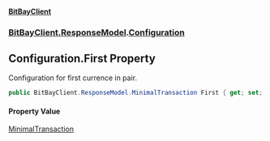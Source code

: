 #### [BitBayClient](./index.md 'index')
### [BitBayClient.ResponseModel](./BitBayClient-ResponseModel.md 'BitBayClient.ResponseModel').[Configuration](./BitBayClient-ResponseModel-Configuration.md 'BitBayClient.ResponseModel.Configuration')
## Configuration.First Property
Configuration for first currence in pair.  
```csharp
public BitBayClient.ResponseModel.MinimalTransaction First { get; set; }
```
#### Property Value
[MinimalTransaction](./BitBayClient-ResponseModel-MinimalTransaction.md 'BitBayClient.ResponseModel.MinimalTransaction')  
